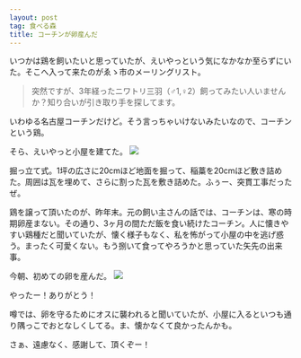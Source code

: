 ```yaml
---
layout: post
tag: 食べる森
title: コーチンが卵産んだ
---
```

いつかは鶏を飼いたいと思っていたが、えいやっという気になかなか至らずにいた。そこへ入って来たのがゑゝ市のメーリングリスト。

> 突然ですが、3年経ったニワトリ三羽（♂1,♀2）飼ってみたい人いませんか？知り合いが引き取り手を探してます。

いわゆる名古屋コーチンだけど。そう言っちゃいけないみたいなので、コーチンという鶏。

そら、えいやっと小屋を建てた。
![](https://c1.staticflickr.com/3/2927/33198875076_cdf7254d23.jpg)

掘っ立て式。1坪の広さに20cmほど地面を掘って、稲藁を20cmほど敷き詰めた。周囲は瓦を埋めて、さらに割った瓦を敷き詰めた。ふぅー、突貫工事だったぜ。

鶏を譲って頂いたのが、昨年末。元の飼い主さんの話では、コーチンは、寒の時期卵産まない。その通り、3ヶ月の間ただ飯を食い続けたコーチン。人に懐きやすい鶏種だと聞いていたが、懐く様子もなく、私を怖がって小屋の中を逃げ惑う。まったく可愛くない。もう捌いて食ってやろうかと思っていた矢先の出来事。

今朝、初めての卵を産んだ。
![](https://c1.staticflickr.com/3/2871/33198872916_2193670815.jpg)

やったー！ありがとう！

噂では、卵を守るためにオスに襲われると聞いていたが、小屋に入るといつも通り隅っこでおとなしくしてる。ま、懐かなくて良かったんかも。

さぁ、遠慮なく、感謝して、頂くぞー！
